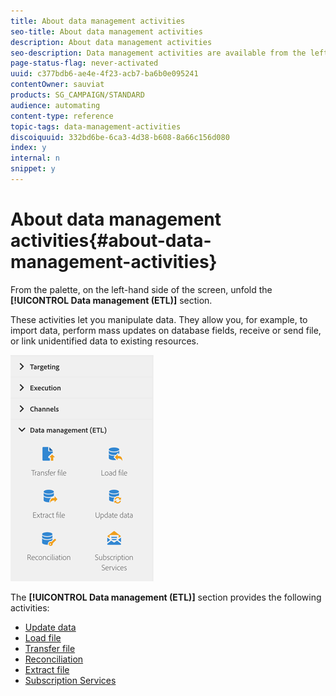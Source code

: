 ```yaml
---
title: About data management activities
seo-title: About data management activities
description: About data management activities
seo-description: Data management activities are available from the left-hand side of the screen.
page-status-flag: never-activated
uuid: c377bdb6-ae4e-4f23-acb7-ba6b0e095241
contentOwner: sauviat
products: SG_CAMPAIGN/STANDARD
audience: automating
content-type: reference
topic-tags: data-management-activities
discoiquuid: 332bd6be-6ca3-4d38-b608-8a66c156d080
index: y
internal: n
snippet: y
---
```


# About data management activities{#about-data-management-activities}

From the palette, on the left-hand side of the screen, unfold the **[!UICONTROL Data management (ETL)]** section.

These activities let you manipulate data. They allow you, for example, to import data, perform mass updates on database fields, receive or send file, or link unidentified data to existing resources.

![](assets/wkf_etl_activities.png)

The **[!UICONTROL Data management (ETL)]** section provides the following activities:

* [Update data](../../automating/using/update-data.md)
* [Load file](../../automating/using/load-file.md)
* [Transfer file](../../automating/using/transfer-file.md)
* [Reconciliation](../../automating/using/reconciliation.md)
* [Extract file](../../automating/using/extract-file.md)
* [Subscription Services](../../automating/using/subscription-services.md)

